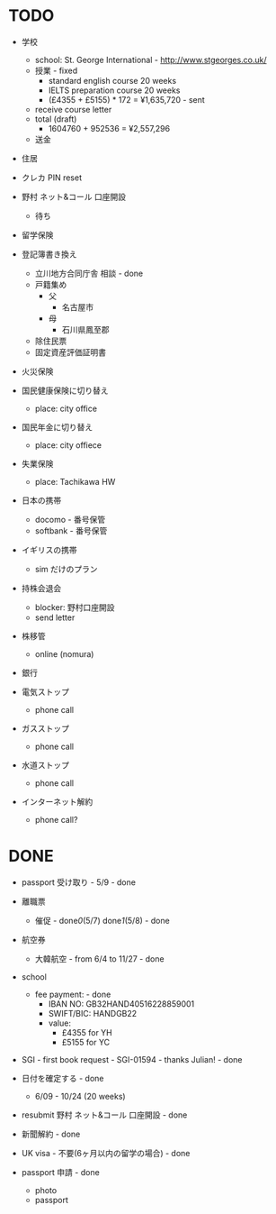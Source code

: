 # TODO

- 学校
  - school: St. George International - http://www.stgeorges.co.uk/
  - 授業 - fixed
      - standard english course 20 weeks
      - IELTS preparation course 20 weeks
      - (£4355 + £5155) * 172 = ¥1,635,720 - sent
  - receive course letter
  - total (draft)
    - 1604760 + 952536 = ¥2,557,296
  - 送金

- 住居

- クレカ PIN reset

- 野村 ネット&コール 口座開設
  - 待ち

- 留学保険

- 登記簿書き換え
  - 立川地方合同庁舎 相談 - done
  - 戸籍集め
    - 父
      - 名古屋市
    - 母
      - 石川県鳳至郡
  - 除住民票
  - 固定資産評価証明書

- 火災保険

- 国民健康保険に切り替え
  - place: city office

- 国民年金に切り替え
  - place: city offiece

- 失業保険
  - place: Tachikawa HW

- 日本の携帯
  - docomo - 番号保管
  - softbank - 番号保管

- イギリスの携帯
  - sim だけのプラン

- 持株会退会
  - blocker: 野村口座開設
  - send letter

- 株移管
  - online (nomura)

- 銀行

- 電気ストップ
  - phone call

- ガスストップ
  - phone call

- 水道ストップ
  - phone call

- インターネット解約
  - phone call?


# DONE

- passport 受け取り - 5/9 - done

- 離職票
  - 催促 - done*0*(5/7) done*1*(5/8) - done

- 航空券
  - 大韓航空 - from 6/4 to 11/27 - done

- school
  - fee payment: - done
    - IBAN NO: GB32HAND40516228859001
    - SWIFT/BIC: HANDGB22
    - value:
      - £4355 for YH
      - £5155 for YC

- SGI - first book request - SGI-01594 - thanks Julian! - done
- 日付を確定する - done
  - 6/09 - 10/24 (20 weeks)

- resubmit 野村 ネット&コール 口座開設 - done

- 新聞解約 - done

- UK visa - 不要(6ヶ月以内の留学の場合) - done

- passport 申請 - done
  - photo
  - passport
